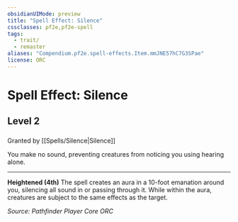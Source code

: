 ```yaml
---
obsidianUIMode: preview
title: "Spell Effect: Silence"
cssclasses: pf2e,pf2e-spell
tags:
  - trait/
  - remaster
aliases: "Compendium.pf2e.spell-effects.Item.mmJNE57hC7G3SPae"
license: ORC
---
```

# Spell Effect: Silence
## Level 2
### 






Granted by [[Spells/Silence|Silence]]

You make no sound, preventing creatures from noticing you using hearing alone.

* * *

**Heightened (4th)** The spell creates an aura in a 10-foot emanation around you, silencing all sound in or passing through it. While within the aura, creatures are subject to the same effects as the target.

*Source: Pathfinder Player Core*
*ORC*